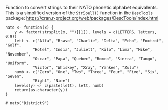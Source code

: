 Function to convert strings to their NATO phonetic alphabet equivalents.
This is a simplified version of the `StrSpell()` function in the `DescTools` package:
https://cran.r-project.org/web/packages/DescTools/index.html

```
nato <- function(x) {
    y <- factor(strsplit(x, "")[[1]], levels = c(LETTERS, letters, 0:9))
    lett <- c("Alfa", "Bravo", "Charlie", "Delta", "Echo", "Foxtrot", "Golf", 
            "Hotel", "India", "Juliett", "Kilo", "Lima", "Mike", "November", 
            "Oscar", "Papa", "Quebec", "Romeo", "Sierra", "Tango", "Uniform", 
            "Victor", "Whiskey", "Xray", "Yankee", "Zulu")
    numb <- c("Zero", "One", "Two", "Three", "Four", "Five", "Six", "Seven", 
            "Eight", "Nine")
    levels(y) <- c(paste(lett), lett, numb)
    return(as.character(y))
}

# nato("District9")
```
